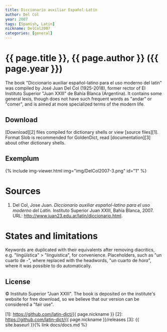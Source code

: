 ```yaml
---
title: Diccionario auxiliar Español-Latín
author: Del Col
year: 2007
tags: [Spanish, Latin]
nickname: DelCol2007
categories: [general]
---
```

# {{ page.title }}, {{ page.author }} ({{ page.year }})

The book "Diccionario auxiliar español-latino para el uso moderno del latín" was compiled by José Juan Del Col (1925-2018), former rector of El Instituto Superior "Juan XXIII" de Bahía Blanca (Argentina). It contains some general lexis, though does not have such frequent words as "andar" or "comer", and is aimed at more specialized terms of the modern life.


## Download

[Download][2] files compiled for dictionary shells or view [source files][1]. Format Slob is recommended for GoldenDict, read [documentation][3] about other dictionary shells.


## Exemplum

{% include img-viewer.html img="img/DelCol2007-3.png" id="1" %}


# Sources

1. Del Col, Jose Juan. _Diccionario auxiliar español-latino para el uso moderno del Latín._ Instituto Superior Juan XXIII, Bahía Blanca, 2007. URL: <http://www.juan23.edu.ar/latin/diccionario.html>.


# States and limitations

Keywords are duplicated with their equivalents after removing diacritics, e.g. "lingüística" > "linguistica", for convenience. Placeholders, such as "un cuarto de -", where replaced with the headwords, "un cuarto de _hora_", where it was possible to do automatically.


## License

© Instituto Superior "Juan XXIII". The book is deposited on the institute's website for free download, so we believe that our version can be considered a "fair use".


[1]: https://github.com/latin-dict/{{ page.nickname }}
[2]: https://github.com/latin-dict/{{ page.nickname }}/releases
[3]: {{ site.baseurl }}{% link docs/docs.md %}
